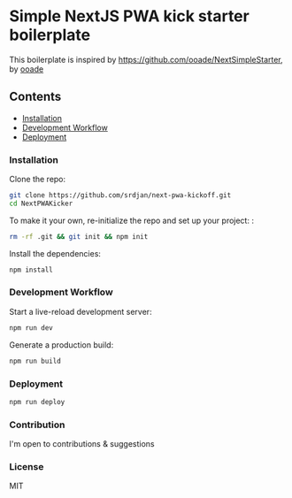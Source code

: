 # Simple NextJS PWA kick starter boilerplate

This boilerplate is inspired by https://github.com/ooade/NextSimpleStarter, by [ooade](https://github.com/ooade)

## Contents

- [Installation](#installation)
- [Development Workflow](#development-workflow)
- [Deployment](#deployment)

### Installation

Clone the repo:

```sh
git clone https://github.com/srdjan/next-pwa-kickoff.git
cd NextPWAKicker
```

To make it your own, re-initialize the repo and set up your project:
:

```sh
rm -rf .git && git init && npm init
```

Install the dependencies:

```sh
npm install
```

### Development Workflow

Start a live-reload development server:

```sh
npm run dev
```

Generate a production build:

```sh
npm run build
```

### Deployment

```sh
npm run deploy
```

### Contribution

I'm open to contributions & suggestions

### License

MIT
